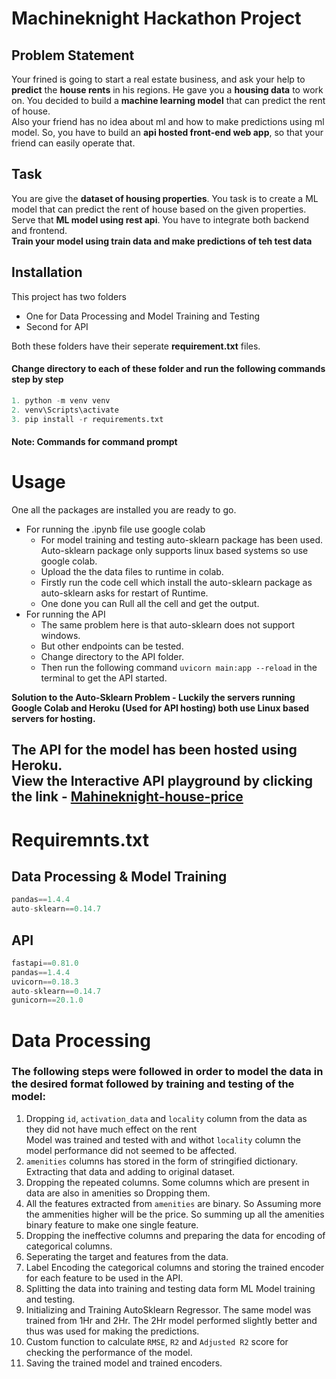 # Machineknight Hackathon Project

## Problem Statement
Your frined is going to start a real estate business, and ask your help to **predict** the **house rents** in his regions. He gave you a **housing data** to work on. You decided to build a **machine learning model** that can predict the rent of house.
<br/>
Also your friend has no idea about ml and how to make predictions using ml model. So, you have to build an **api hosted front-end web app**, so that your friend can easily operate that.

## Task
You are give the **dataset of housing properties**. You task is to create a ML model that can predict the rent of house based on the given properties. Serve that **ML model using rest api**. You have to integrate both backend and frontend.
<br/>
**Train your model using train data and make predictions of teh test data**

## Installation
This project has two folders
 - One for Data Processing and Model Training and Testing 
 - Second for API

Both these folders have their seperate **requirement.txt** files.

#### Change directory to each of these folder and run the following commands step by step
```python
1. python -m venv venv
2. venv\Scripts\activate
3. pip install -r requirements.txt
```
#### Note: Commands for command prompt

# Usage
One all the packages are installed you are ready to go.
 - For running the .ipynb file use google colab
   - For model training and testing auto-sklearn package has been used. Auto-sklearn package only supports linux based systems so use google colab.
   - Upload the the data files to runtime in colab.
   - Firstly run the code cell which install the auto-sklearn package as auto-sklearn asks for restart of Runtime.
   - One done you can Rull all the cell and get the output.
 - For running the API
   - The same problem here is that auto-sklearn does not support windows.
   - But other endpoints can be tested.
   - Change directory to the API folder.
   - Then run the following command ```uvicorn main:app --reload``` in the terminal to get the API started.

**Solution to the Auto-Sklearn Problem - Luckily the servers running Google Colab and Heroku (Used for API hosting) both use Linux based servers for hosting.**

## The API for the model has been hosted using Heroku.<br/>View the Interactive API playground by clicking the link - [Mahineknight-house-price](https://machineknight-house-price.herokuapp.com/)

# Requiremnts.txt
## Data Processing & Model Training
```python
pandas==1.4.4
auto-sklearn==0.14.7
```
## API
```python
fastapi==0.81.0
pandas==1.4.4
uvicorn==0.18.3
auto-sklearn==0.14.7
gunicorn==20.1.0
```

# Data Processing
### The following steps were followed in order to model the data in the desired format followed by training and testing of the model:
 1. Dropping `id`, `activation_data` and `locality` column from the data as they did not have much effect on the rent <br/>Model was trained and tested with and withot `locality` column the model performance did not seemed to be affected.
 2. `amenities` columns has stored in the form of stringified dictionary. Extracting that data and adding to original dataset.
 3. Dropping the repeated columns. Some columns which are present in data are also in amenities so Dropping them.
 4. All the features extracted from `amenities` are binary. So Assuming more the ammenities higher will be the price. So summing up all the amenities binary feature to make one single feature.
 5. Dropping the ineffective columns and preparing the data for encoding of categorical columns.
 6. Seperating the target and features from the data.
 7. Label Encoding the categorical columns and storing the trained encoder for each feature to be used in the API.
 8. Splitting the data into training and testing data form ML Model training and testing.
 9. Initializing and Training AutoSklearn Regressor. The same model was trained from 1Hr and 2Hr. The 2Hr model performed slightly better and thus was used for making the predictions.
 10. Custom function to calculate `RMSE`, `R2` and `Adjusted R2` score for checking the performance of the model.
 11. Saving the trained model and trained encoders.